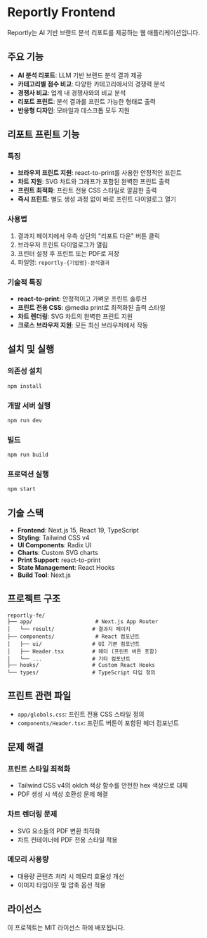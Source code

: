 # Reportly Frontend

Reportly는 AI 기반 브랜드 분석 리포트를 제공하는 웹 애플리케이션입니다.

## 주요 기능

- **AI 분석 리포트**: LLM 기반 브랜드 분석 결과 제공
- **카테고리별 점수 비교**: 다양한 카테고리에서의 경쟁력 분석
- **경쟁사 비교**: 업계 내 경쟁사와의 비교 분석
- **리포트 프린트**: 분석 결과를 프린트 가능한 형태로 출력
- **반응형 디자인**: 모바일과 데스크톱 모두 지원

## 리포트 프린트 기능

### 특징

- **브라우저 프린트 지원**: react-to-print를 사용한 안정적인 프린트
- **차트 지원**: SVG 차트와 그래프가 포함된 완벽한 프린트 출력
- **프린트 최적화**: 프린트 전용 CSS 스타일로 깔끔한 출력
- **즉시 프린트**: 별도 생성 과정 없이 바로 프린트 다이얼로그 열기

### 사용법

1. 결과지 페이지에서 우측 상단의 "리포트 다운" 버튼 클릭
2. 브라우저 프린트 다이얼로그가 열림
3. 프린터 설정 후 프린트 또는 PDF로 저장
4. 파일명: `reportly-{기업명}-분석결과`

### 기술적 특징

- **react-to-print**: 안정적이고 가벼운 프린트 솔루션
- **프린트 전용 CSS**: @media print로 최적화된 출력 스타일
- **차트 렌더링**: SVG 차트의 완벽한 프린트 지원
- **크로스 브라우저 지원**: 모든 최신 브라우저에서 작동

## 설치 및 실행

### 의존성 설치

```bash
npm install
```

### 개발 서버 실행

```bash
npm run dev
```

### 빌드

```bash
npm run build
```

### 프로덕션 실행

```bash
npm start
```

## 기술 스택

- **Frontend**: Next.js 15, React 19, TypeScript
- **Styling**: Tailwind CSS v4
- **UI Components**: Radix UI
- **Charts**: Custom SVG charts
- **Print Support**: react-to-print
- **State Management**: React Hooks
- **Build Tool**: Next.js

## 프로젝트 구조

```
reportly-fe/
├── app/                    # Next.js App Router
│   └── result/            # 결과지 페이지
├── components/             # React 컴포넌트
│   ├── ui/                # UI 기본 컴포넌트
│   ├── Header.tsx         # 헤더 (프린트 버튼 포함)
│   └── ...                # 기타 컴포넌트
├── hooks/                 # Custom React Hooks
└── types/                 # TypeScript 타입 정의
```

## 프린트 관련 파일

- `app/globals.css`: 프린트 전용 CSS 스타일 정의
- `components/Header.tsx`: 프린트 버튼이 포함된 헤더 컴포넌트

## 문제 해결

### 프린트 스타일 최적화

- Tailwind CSS v4의 oklch 색상 함수를 안전한 hex 색상으로 대체
- PDF 생성 시 색상 호환성 문제 해결

### 차트 렌더링 문제

- SVG 요소들의 PDF 변환 최적화
- 차트 컨테이너에 PDF 전용 스타일 적용

### 메모리 사용량

- 대용량 콘텐츠 처리 시 메모리 효율성 개선
- 이미지 타임아웃 및 압축 옵션 적용

## 라이선스

이 프로젝트는 MIT 라이선스 하에 배포됩니다.
